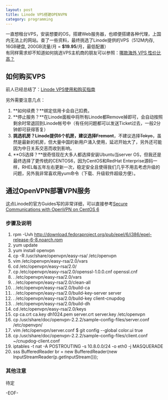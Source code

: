 ```yaml
---
layout: post
title: Linode VPS搭建OPENVPN
category: programming
--- 
```

一直想租台VPS，安装想要的OS，搭建Web服务器，也顺便搭建各种代理，上国内无法上的网站。查了一些资料，最终挑选了Linode提供的VPS（512M内存, 16GB硬盘, 200GB流量/月 = **$19.95**/月，最低配置）  
有同样需求却不知道如何挑选VPS主机商的朋友可以参照：[哪款海外 VPS 性价比高？](http://www.zhihu.com/question/19904241)

## 如何购买VPS

前人已经总结了：[Linode VPS使用和购买指南](http://linode.ofeva.com/)

另外需要注意几点：  
1. **如何续费？**绑定信用卡会自己扣费。  
2. **停止服务？**在Linode面板中将所有Linode都Remove掉即可，会自动按照剩余时常退回到Linode帐号中（有任何问题都可以发送Ticket过去，一般2分钟即可获得答复）  
3. **挑选机房？**Linode提供6个机房，建议选择**Fremont**，不建议选择<del>Tokyo</del>，虽然是最新的机房，但大量中国的新用户涌入使用，延迟开始大了，另外还可能因为中日关系交恶而收到影响。  
4. **OS选择？**很奇怪现在大多人都选择安装Ubuntu当server OS，但我还是最终选择了更传统的CENTOS6，因为CentOS和RedHat Enterprise源码一样，RHEL每五年左右更新一次，稳定安全且使得我们几乎不用去考虑升级的问题，另外我非常喜欢用yum命令（下载、升级软件超级方便）。 

## 通过OpenVPN部署VPN服务

这点Linode的官方Guides写的非常详细，可以直接参考[Secure Communications with OpenVPN on CentOS 6](http://library.linode.com/networking/openvpn)

### 步骤及说明
1. rpm -Uvh http://download.fedoraproject.org/pub/epel/6/i386/epel-release-6-8.noarch.rpm     
2. yum update   
3. yum install openvpn  
4. cp -R /usr/share/openvpn/easy-rsa/ /etc/openvpn  
5. vim /etc/openvpn/easy-rsa/2.0/vars  
6. cd /etc/openvpn/easy-rsa/2.0/  
7. cp /etc/openvpn/easy-rsa/2.0/openssl-1.0.0.cnf openssl.cnf  
8. . /etc/openvpn/easy-rsa/2.0/vars  
9. . /etc/openvpn/easy-rsa/2.0/clean-all  
10. . /etc/openvpn/easy-rsa/2.0/build-ca  
11. . /etc/openvpn/easy-rsa/2.0/build-key-server server  
12. . /etc/openvpn/easy-rsa/2.0/build-key client-cnupdog  
13. . /etc/openvpn/easy-rsa/2.0/build-dh  
14. cd /etc/openvpn/easy-rsa/2.0/keys  
15. cp ca.crt ca.key dh1024.pem server.crt server.key /etc/openvpn  
16. cp /usr/share/doc/openvpn-2.2.2/sample-config-files/server.conf /etc/openvpn/  
17. vim /etc/openvpn/server.conf
    $ git config --global color.ui true    
18. cp /usr/share/doc/openvpn-2.2.2/sample-config-files/client.conf ~/cnupdog-client.conf  
19. iptables -t nat -A POSTROUTING -s 10.8.0.0/24 -o eth0 -j MASQUERADE  
20. sss
    BufferedReader br = new BufferedReader(new InputStreamReader(p.getInputStream()));


### 其他注意
待定


-EOF-

